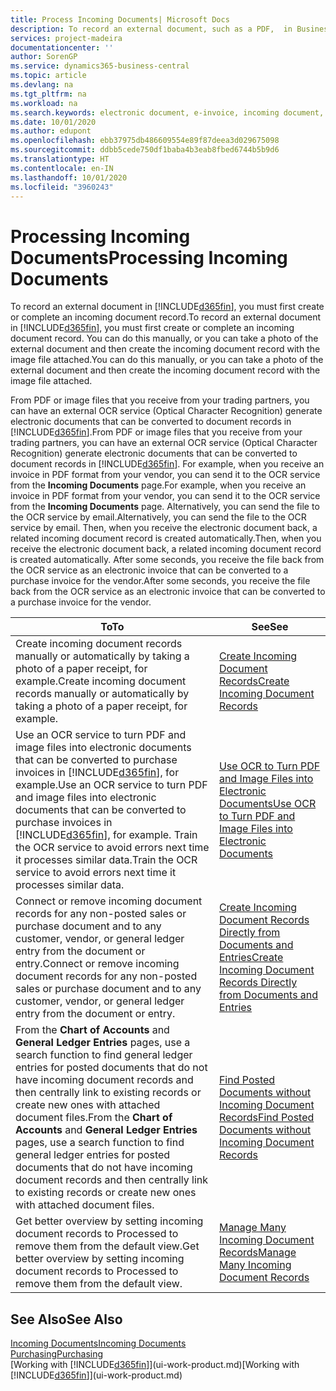 ```yaml
---
title: Process Incoming Documents| Microsoft Docs
description: To record an external document, such as a PDF,  in Business Central , you first create or complete an incoming document record.
services: project-madeira
documentationcenter: ''
author: SorenGP
ms.service: dynamics365-business-central
ms.topic: article
ms.devlang: na
ms.tgt_pltfrm: na
ms.workload: na
ms.search.keywords: electronic document, e-invoice, incoming document, OCR, ecommerce, document exchange, import invoice
ms.date: 10/01/2020
ms.author: edupont
ms.openlocfilehash: ebb37975db486609554e89f87deea3d029675098
ms.sourcegitcommit: ddbb5cede750df1baba4b3eab8fbed6744b5b9d6
ms.translationtype: HT
ms.contentlocale: en-IN
ms.lasthandoff: 10/01/2020
ms.locfileid: "3960243"
---
```

# <a name="processing-incoming-documents"></a><span data-ttu-id="eff58-103">Processing Incoming Documents</span><span class="sxs-lookup"><span data-stu-id="eff58-103">Processing Incoming Documents</span></span>
<span data-ttu-id="eff58-104">To record an external document in [!INCLUDE[d365fin](includes/d365fin_md.md)], you must first create or complete an incoming document record.</span><span class="sxs-lookup"><span data-stu-id="eff58-104">To record an external document in [!INCLUDE[d365fin](includes/d365fin_md.md)], you must first create or complete an incoming document record.</span></span> <span data-ttu-id="eff58-105">You can do this manually, or you can take a photo of the external document and then create the incoming document record with the image file attached.</span><span class="sxs-lookup"><span data-stu-id="eff58-105">You can do this manually, or you can take a photo of the external document and then create the incoming document record with the image file attached.</span></span>

<span data-ttu-id="eff58-106">From PDF or image files that you receive from your trading partners, you can have an external OCR service (Optical Character Recognition) generate electronic documents that can be converted to document records in [!INCLUDE[d365fin](includes/d365fin_md.md)].</span><span class="sxs-lookup"><span data-stu-id="eff58-106">From PDF or image files that you receive from your trading partners, you can have an external OCR service (Optical Character Recognition) generate electronic documents that can be converted to document records in [!INCLUDE[d365fin](includes/d365fin_md.md)].</span></span> <span data-ttu-id="eff58-107">For example, when you receive an invoice in PDF format from your vendor, you can send it to the OCR service from the **Incoming Documents** page.</span><span class="sxs-lookup"><span data-stu-id="eff58-107">For example, when you receive an invoice in PDF format from your vendor, you can send it to the OCR service from the **Incoming Documents** page.</span></span> <span data-ttu-id="eff58-108">Alternatively, you can send the file to the OCR service by email.</span><span class="sxs-lookup"><span data-stu-id="eff58-108">Alternatively, you can send the file to the OCR service by email.</span></span> <span data-ttu-id="eff58-109">Then, when you receive the electronic document back, a related incoming document record is created automatically.</span><span class="sxs-lookup"><span data-stu-id="eff58-109">Then, when you receive the electronic document back, a related incoming document record is created automatically.</span></span> <span data-ttu-id="eff58-110">After some seconds, you receive the file back from the OCR service as an electronic invoice that can be converted to a purchase invoice for the vendor.</span><span class="sxs-lookup"><span data-stu-id="eff58-110">After some seconds, you receive the file back from the OCR service as an electronic invoice that can be converted to a purchase invoice for the vendor.</span></span>

| <span data-ttu-id="eff58-111">To</span><span class="sxs-lookup"><span data-stu-id="eff58-111">To</span></span> | <span data-ttu-id="eff58-112">See</span><span class="sxs-lookup"><span data-stu-id="eff58-112">See</span></span> |
| --- | --- |
| <span data-ttu-id="eff58-113">Create incoming document records manually or automatically by taking a photo of a paper receipt, for example.</span><span class="sxs-lookup"><span data-stu-id="eff58-113">Create incoming document records manually or automatically by taking a photo of a paper receipt, for example.</span></span> |[<span data-ttu-id="eff58-114">Create Incoming Document Records</span><span class="sxs-lookup"><span data-stu-id="eff58-114">Create Incoming Document Records</span></span>](across-how-create-income-document-records.md) |
| <span data-ttu-id="eff58-115">Use an OCR service to turn PDF and image files into electronic documents that can be converted to purchase invoices in [!INCLUDE[d365fin](includes/d365fin_md.md)], for example.</span><span class="sxs-lookup"><span data-stu-id="eff58-115">Use an OCR service to turn PDF and image files into electronic documents that can be converted to purchase invoices in [!INCLUDE[d365fin](includes/d365fin_md.md)], for example.</span></span> <span data-ttu-id="eff58-116">Train the OCR service to avoid errors next time it processes similar data.</span><span class="sxs-lookup"><span data-stu-id="eff58-116">Train the OCR service to avoid errors next time it processes similar data.</span></span> |[<span data-ttu-id="eff58-117">Use OCR to Turn PDF and Image Files into Electronic Documents</span><span class="sxs-lookup"><span data-stu-id="eff58-117">Use OCR to Turn PDF and Image Files into Electronic Documents</span></span>](across-how-use-ocr-pdf-images-files.md) |
| <span data-ttu-id="eff58-118">Connect or remove incoming document records for any non-posted sales or purchase document and to any customer, vendor, or general ledger entry from the document or entry.</span><span class="sxs-lookup"><span data-stu-id="eff58-118">Connect or remove incoming document records for any non-posted sales or purchase document and to any customer, vendor, or general ledger entry from the document or entry.</span></span> |[<span data-ttu-id="eff58-119">Create Incoming Document Records Directly from Documents and Entries</span><span class="sxs-lookup"><span data-stu-id="eff58-119">Create Incoming Document Records Directly from Documents and Entries</span></span>](across-how-connect-disconnect-income-document-records.md) |
| <span data-ttu-id="eff58-120">From the **Chart of Accounts** and **General Ledger Entries** pages, use a search function to find general ledger entries for posted documents that do not have incoming document records and then centrally link to existing records or create new ones with attached document files.</span><span class="sxs-lookup"><span data-stu-id="eff58-120">From the **Chart of Accounts** and **General Ledger Entries** pages, use a search function to find general ledger entries for posted documents that do not have incoming document records and then centrally link to existing records or create new ones with attached document files.</span></span> |[<span data-ttu-id="eff58-121">Find Posted Documents without Incoming Document Records</span><span class="sxs-lookup"><span data-stu-id="eff58-121">Find Posted Documents without Incoming Document Records</span></span>](across-how-find-posted-documents-without-income-document-records.md) |
| <span data-ttu-id="eff58-122">Get better overview by setting incoming document records to Processed to remove them from the default view.</span><span class="sxs-lookup"><span data-stu-id="eff58-122">Get better overview by setting incoming document records to Processed to remove them from the default view.</span></span> |[<span data-ttu-id="eff58-123">Manage Many Incoming Document Records</span><span class="sxs-lookup"><span data-stu-id="eff58-123">Manage Many Incoming Document Records</span></span>](across-how-manage-many-income-document-records.md) |

## <a name="see-also"></a><span data-ttu-id="eff58-124">See Also</span><span class="sxs-lookup"><span data-stu-id="eff58-124">See Also</span></span>
[<span data-ttu-id="eff58-125">Incoming Documents</span><span class="sxs-lookup"><span data-stu-id="eff58-125">Incoming Documents</span></span>](across-income-documents.md)  
[<span data-ttu-id="eff58-126">Purchasing</span><span class="sxs-lookup"><span data-stu-id="eff58-126">Purchasing</span></span>](purchasing-manage-purchasing.md)  
<span data-ttu-id="eff58-127">[Working with [!INCLUDE[d365fin](includes/d365fin_md.md)]](ui-work-product.md)</span><span class="sxs-lookup"><span data-stu-id="eff58-127">[Working with [!INCLUDE[d365fin](includes/d365fin_md.md)]](ui-work-product.md)</span></span>
